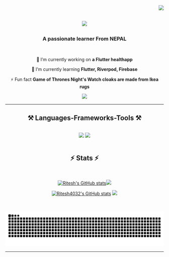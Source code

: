 <img align="right" src="https://visitor-badge.laobi.icu/badge?page_id=Ritesh4032.Ritesh4032" />
<h1 align="center">
    <img src="https://readme-typing-svg.herokuapp.com/?font=Righteous&size=35&center=true&vCenter=true&width=500&height=70&duration=4000&lines=Hi+There!+👋;+I'm+RITESH+RC!;" />
</h1>

<h3 align="center">A passionate learner From NEPAL</h3>

<br/>

<div align="center">
 
 🔭 I’m currently working on **a Flutter healthapp**
 
 🌱 I’m currently learning **Flutter, Riverpod, Firebase**

⚡ Fun fact **Game of Thrones Night's Watch cloaks are made from Ikea rugs**

 </div>
 
<div align="center"> 
  <a href="mailto:kshetrireetesh@gmail.com">
    <img src="https://img.shields.io/badge/Gmail-333333?style=for-the-badge&logo=gmail&logoColor=red" />
  </a>
<!--   <a href="https://linkedin.com/in/pedro-sales-muniz" target="_blank">
    <img src="https://img.shields.io/badge/LinkedIn-0077B5?style=for-the-badge&logo=linkedin&logoColor=white" target="_blank" />
  </a> -->
<!--   <a href="https://salesp07.github.io" target="_blank">
     <img src="https://img.shields.io/badge/Portfolio-FF5722?style=for-the-badge&logo=todoist&logoColor=white" target="_blank" /> <!-- sqlite, safari, google-chrome are other good icon options -->
  </a> 
</div>

 <hr/>
 
<h2 align="center">⚒️ Languages-Frameworks-Tools ⚒️</h2>
<br/>
<div align="center">
    <img src="https://skillicons.dev/icons?i=bootstrap,html,css,vscode,github,git,r" />
    <img src="https://skillicons.dev/icons?i=flutter,dart,firebase,flask" /><br>
</div>

<br/>

<h2 align="center">⚡ Stats ⚡</h2>
<br>
<div align=center>
<p align="center">
<a href="http://www.github.com/Ritesh4032#gh-dark-mode-only"><img src="https://github-readme-stats.vercel.app/api?username=Ritesh4032&show_icons=true&hide=&count_private=true&title_color=0891b2&text_color=ffffff&icon_color=0891b2&bg_color=0D1117&hide_border=true&show_icons=true#gh-dark-mode-only" alt="Ritesh's GitHub stats" /></a><a href="http://www.github.com/Ritesh4032#gh-dark-mode-only"><img src="https://github-readme-streak-stats.herokuapp.com/?user=Ritesh4032&stroke=ffffff&background=0D1117&ring=0891b2&fire=0891b2&currStreakNum=ffffff&currStreakLabel=0891b2&sideNums=ffffff&sideLabels=ffffff&dates=ffffff&hide_border=true#gh-dark-mode-only" /></a><a href="http://www.github.com/Ritesh4032">
</p>
<p align="center">
<a href="http://www.github.com/Ritesh4032#gh-light-mode-only"><img src="https://github-readme-stats.vercel.app/api?username=Ritesh4032&show_icons=true&hide=&count_private=true&theme=default&hide_border=true&show_icons=true#gh-light-mode-only" alt="Ritesh4032's GitHub stats" /></a>
<a href="http://www.github.com/Ritesh4032#gh-light-mode-only"><img src="https://github-readme-streak-stats.herokuapp.com?user=Ritesh4032&hide_border=true#gh-dark-mode-only" /></a><a href="http://www.github.com/Ritesh4032">
<br/>
</p>
</div>

<br/><br/>
<picture>
  <source
    media="(prefers-color-scheme: dark)"
    srcset="https://raw.githubusercontent.com/initialrise/initialrise/output/github-contribution-grid-snake-dark.svg"
  />
  <source
    media="(prefers-color-scheme: light)"
    srcset="https://raw.githubusercontent.com/initialrise/initialrise/output/github-contribution-grid-snake.svg"
  />
  <img
    alt="github contribution grid snake animation"
    src="https://raw.githubusercontent.com/initialrise/initialrise/output/github-contribution-grid-snake.svg"
  />
</picture>

<hr/>
